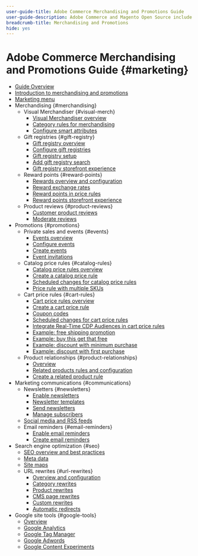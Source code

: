 ```yaml
---
user-guide-title: Adobe Commerce Merchandising and Promotions Guide
user-guide-description: Adobe Commerce and Magento Open Source include many tools that you can use to drive sales, create opportunities for customer engagement, and set up targeted promotions.
breadcrumb-title: Merchandising and Promotions
hide: yes
---
```


# Adobe Commerce Merchandising and Promotions Guide {#marketing}

- [Guide Overview](guide-overview.md)
- [Introduction to merchandising and promotions](introduction.md)
- [Marketing menu](marketing-menu.md)
- Merchandising {#merchandising}
  - Visual Merchandiser {#visual-merch}
    - [Visual Merchandiser overview](visual-merchandiser.md)
    - [Category rules for merchandising](category-product-rules.md)
    - [Configure smart attributes](smart-attributes-configure.md)
  - Gift registries {#gift-registry}
    - [Gift registry overview](gift-registries.md)
    - [Configure gift registries](gift-registry-configure.md)
    - [Gift registry setup](gift-registry-create.md)
    - [Add gift registry search](gift-registry-search.md)
    - [Gift registry storefront experience](gift-registry-storefront.md)
  - Reward points {#reward-points}
    - [Rewards overview and configuration](rewards-loyalty.md)
    - [Reward exchange rates](reward-exchange-rates.md)
    - [Reward points in price rules](reward-points-price-rules.md)
    - [Reward points storefront experience](reward-points-storefront.md)
  - Product reviews {#product-reviews}
    - [Customer product reviews](product-reviews.md)
    - [Moderate reviews](product-reviews-moderate.md)
- Promotions {#promotions}
  - Private sales and events {#events}
    - [Events overview](events-private-sales.md)
    - [Configure events](event-configure.md)
    - [Create events](event-create.md)
    - [Event invitations](invitations.md)
  - Catalog price rules {#catalog-rules}
    - [Catalog price rules overview](price-rules-catalog.md)
    - [Create a catalog price rule](price-rules-catalog-create.md)
    - [Scheduled changes for catalog price rules](price-rule-catalog-scheduled-changes.md)
    - [Price rule with multiple SKUs](price-rule-multiple-sku.md)
  - Cart price rules {#cart-rules}
    - [Cart price rules overview](price-rules-cart.md)
    - [Create a cart price rule](price-rules-cart-create.md)
    - [Coupon codes](price-rules-cart-coupon.md)
    - [Scheduled changes for cart price rules](price-rule-cart-scheduled-changes.md)
    - [Integrate Real-Time CDP Audiences in cart price rules](customer-segment-rtcdp.md)
    - [Example: free shipping promotion](price-rules-cart-free-shipping.md)
    - [Example: buy this get that free](price-rules-cart-buy-this-get-that.md)
    - [Example: discount with minimum purchase](price-rule-discount-minimum-purchase.md)
    - [Example: discount with first purchase](price-rule-discount-first-purchase.md)
  - Product relationships {#product-relationships}   
    - [Overview](product-relationships.md)
    - [Related products rules and configuration](product-related-rules.md)
    - [Create a related product rule](product-related-rule-create.md)
- Marketing communications {#communications}
  - Newsletters {#newsletters}
    - [Enable newsletters](newsletters.md)
    - [Newsletter templates](newsletter-template.md)
    - [Send newsletters](newsletter-queue.md)
    - [Manage subscribers](newsletter-subscribers.md)
  - [Social media and RSS feeds](social-rss.md)
  - Email reminders {#email-reminders}
    - [Enable email reminders](email-reminder-rules.md)
    - [Create email reminders](email-reminder-rules-create.md)
- Search engine optimization {#seo}
  - [SEO overview and best practices](seo-overview.md)
  - [Meta data](meta-data.md)
  - [Site maps](sitemap-xml.md)
  - URL rewrites {#url-rewrites}
    - [Overview and configuration](url-rewrite.md)
    - [Category rewrites](url-rewrite-category.md)
    - [Product rewrites](url-rewrite-product.md)
    - [CMS page rewrites](url-rewrite-cms-page.md)
    - [Custom rewrites](url-rewrite-custom.md)
    - [Automatic redirects](url-redirect-product-automatic.md)
- Google site tools {#google-tools}
  - [Overview](google-tools.md)
  - [Google Analytics](google-analytics.md)
  - [Google Tag Manager](google-tag-manager.md)
  - [Google Adwords](google-adwords.md)
  - [Google Content Experiments](google-content-experiments.md)
